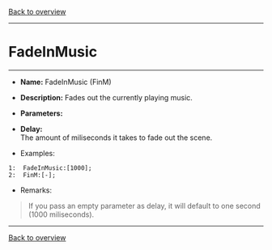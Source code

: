 [Back to overview](index.md)

---
# FadeInMusic
---
- **Name:** FadeInMusic (FinM)
- **Description:** Fades out the currently playing music.
- **Parameters:**
- **Delay:**  
     The amount of miliseconds it takes to fade out the scene.

- Examples:
```
1:  FadeInMusic:[1000];
2:  FinM:[-];
```

- Remarks:
> If you pass an empty parameter as delay, it will default to one second (1000 miliseconds).

---
[Back to overview](index.md)